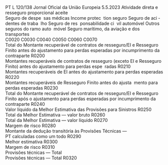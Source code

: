 PT  L 120/138 Jornal Oficial da União Europeia 5.5.2023
 Atividade direta e resseguro proporcional aceite  
Seguro de despe ­
sas médicas  Income protec ­
tion seguro  Seguro de aci ­
dentes de traba ­
lho  Seguro de res ­
ponsabilidade ci ­
vil automóvel  Outros seguros 
do ramo auto ­
móvel  Seguro marítimo, 
da aviação e dos 
transportes  
C0020  C0030  C0040  C0050  C0060  C0070  
Total do Montante recuperável de contratos de resseguro/EI e 
Resseguro Finito antes do ajustamento para perdas esperadas 
por incumprimento da contraparte  R0200  
Montantes recuperáveis de contratos de resseguro (exceto EI 
e Resseguro Finito) antes do ajustamento para perdas espe ­
radas  R0210  
Montantes recuperáveis de EI antes do ajustamento para 
perdas esperadas  R0220  
Montantes recuperáveis de Resseguro Finito antes do ajusta ­
mento para perdas esperadas  R0230  
Total do Montante recuperável de contratos de resseguro/EI e 
Resseguro Finito após o ajustamento para perdas esperadas 
por incumprimento da contraparte  R0240  
Valor líquido da Melhor Estimativa das Provisões para 
Sinistros  R0250  
Total da Melhor Estimativa — valor bruto  R0260  
Total da Melhor Estimativa — valor líquido  R0270  
Margem de risco  R0280  
Montante da dedução transitória às Provisões Técnicas —  
PT calculadas como um todo  R0290  
Melhor estimativa  R0300  
Margem de risco  R0310  
Provisões técnicas — Total  
Provisões técnicas — Total  R0320